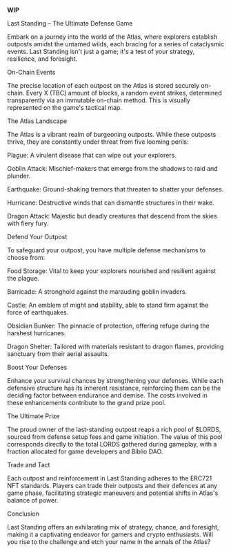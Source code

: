 **WIP**

Last Standing – The Ultimate Defense Game

Embark on a journey into the world of the Atlas, where explorers establish outposts amidst the untamed wilds, each bracing for a series of cataclysmic events. Last Standing isn't just a game; it's a test of your strategy, resilience, and foresight.

On-Chain Events

The precise location of each outpost on the Atlas is stored securely on-chain. Every X (TBC) amount of blocks, a random event strikes, determined transparently via an immutable on-chain method. This is visually represented on the game's tactical map.

The Atlas Landscape

The Atlas is a vibrant realm of burgeoning outposts. While these outposts thrive, they are constantly under threat from five looming perils:

Plague: A virulent disease that can wipe out your explorers.

Goblin Attack: Mischief-makers that emerge from the shadows to raid and plunder.

Earthquake: Ground-shaking tremors that threaten to shatter your defenses.

Hurricane: Destructive winds that can dismantle structures in their wake.

Dragon Attack: Majestic but deadly creatures that descend from the skies with fiery fury.

Defend Your Outpost

To safeguard your outpost, you have multiple defense mechanisms to choose from:

Food Storage: Vital to keep your explorers nourished and resilient against the plague.

Barricade: A stronghold against the marauding goblin invaders.

Castle: An emblem of might and stability, able to stand firm against the force of earthquakes.

Obsidian Bunker: The pinnacle of protection, offering refuge during the harshest hurricanes.

Dragon Shelter: Tailored with materials resistant to dragon flames, providing sanctuary from their aerial assaults.

Boost Your Defenses

Enhance your survival chances by strengthening your defenses. While each defensive structure has its inherent resistance, reinforcing them can be the deciding factor between endurance and demise. The costs involved in these enhancements contribute to the grand prize pool.

The Ultimate Prize

The proud owner of the last-standing outpost reaps a rich pool of $LORDS, sourced from defense setup fees and game initiation. The value of this pool corresponds directly to the total LORDS gathered during gameplay, with a fraction allocated for game developers and Biblio DAO.

Trade and Tact

Each outpost and reinforcement in Last Standing adheres to the ERC721 NFT standards. Players can trade their outposts and their defences at any game phase, facilitating strategic maneuvers and potential shifts in Atlas's balance of power.

Conclusion

Last Standing offers an exhilarating mix of strategy, chance, and foresight, making it a captivating endeavor for gamers and crypto enthusiasts. Will you rise to the challenge and etch your name in the annals of the Atlas?
